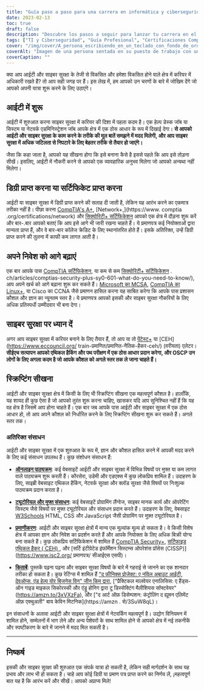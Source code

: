 ```yaml
---
title: "Guía paso a paso para una carrera en informática y ciberseguridad"
date: 2023-02-13
toc: true
draft: false
description: "Descubre los pasos a seguir para lanzar tu carrera en el apasionante y siempre cambiante campo de las TI y la Ciberseguridad con esta completa guía"
tags: ["TI y Ciberseguridad", "Guía Profesional", "Certificaciones CompTIA", "MCSA", "Linux+", "CCNA", "Pruebas de Penetración", "Hacking Ético", "OSCP", "Scripting", "Empleos TI", "Empleos Ciberseguridad"]
cover: "/img/cover/A_persona_escribiendo_en_un_teclado_con_fondo_de_ordenador.png"
coverAlt: "Imagen de una persona sentada en su puesto de trabajo con un candado de seguridad en primer plano, que indica la importancia de proteger los puestos de trabajo."
coverCaption: ""
---
```



 
 क्या आप आईटी और साइबर सुरक्षा के तेजी से विकसित और हमेशा विकसित होने वाले क्षेत्र में करियर में अधिकारी रखते हैं? तो आप सही जगह पर हैं। इस लेख में, हम आपको उन चरणों के बारे में जोखिम देंगे जो आपको अपनी यात्रा शुरू करने के लिए उठाएंगे।
 
 ## आईटी में शुरू
 
 आईटी में शुरुआत करना साइबर सुरक्षा में करियर की दिशा में पहला कदम है। एक हेल्प डेस्क जॉब या सिस्टम या नेटवर्क एडमिनिस्ट्रेशन जॉब आपके क्षेत्र में एक ठोस आधार के रूप में दिखाई देगा। **से आपको आईटी और साइबर सुरक्षा के काम करने के तरीके की मूल बातें समझने में मदद मिलेगी, और आप साइबर सुरक्षा में अधिक जटिलता से निपटारे के लिए बेहतर तरीके से तैयार हो जाएंगे।**
 
 जैसा कि कहा जाता है, आपको यह सीखना होगा कि इसे बनाना कैसे है इससे पहले कि आप इसे तोड़ना सीखें। इसलिए, आईटी में नौकरी करने से आपको एक व्यावहारिक अनुभव मिलेगा जो आपको अन्यथा नहीं मिलेगा।
 
 ## डिग्री प्राप्त करना या सर्टिफिकेट प्राप्त करना
 
 आईटी या साइबर सुरक्षा में डिग्री प्राप्त करने की सलाह दी जाती है, लेकिन यह आरंभ करने का एकमात्र तरीका नहीं है। पीछा करना [CompTIA's A+](https://simeononsecurity.ch/articles/passing-comptias-a-plus-exams-220-1101-and-220-1102/), [Network+,](https://www. comptia .org/certifications/network) और [सिक्योरिटी+ सर्टिफिकेशन](https://simeononsecurity.ch/articles/comptias-security-plus-sy0-601-what-do-you-need-to-know/) आपको एक क्षेत्र में दौड़ना शुरू करें और बार-.बार आपको बताएं कि आप इसे आगे भी जारी रखना चाहते हैं। ये प्रमाणपत्र कई नियोक्ताओं द्वारा मान्यता प्राप्त हैं, और वे बार-बार कॉलेज क्रेडिट के लिए स्थानांतरित होते हैं। इसके अतिरिक्त, उन्हें डिग्री प्राप्त करने की तुलना में काफी कम लागत आती है।
 
 ## अपने निवेश को आगे बढ़ाएं
 
 एक बार आपके पास [CompTIA सर्टिफिकेशन](https://simeononsecurity.ch/articles/tips-and-tricks-for-passing-comptia-exams/), या कम से कम [सिक्योरिटी+ सर्टिफिकेशन](https://simeononsecurity) . ch/articles/comptias-security-plus-sy0-601-what-do-you-need-to-know/), आप अपने खर्च को आगे बढ़ाना शुरू कर सकते हैं। [Microsoft का MCSA](https://www.microsoft.com/en-us/learning/certification), [CompTIA का Linux+](https://www.comptia.org/certifications/linux), या Cisco का CCNA जैसे प्रमाणन हासिल करना यह साबित करेगा कि आपके पास प्रशासन कौशल और ज्ञान का न्यूनतम स्तर है। ये प्रमाणपत्र आपको इसकी और साइबर सुरक्षा नौकरियों के लिए अधिक प्रतिस्पर्धी उम्मीदवार भी बना देगा।
 
 ## साइबर सुरक्षा पर ध्यान दें
 
 अगर आप साइबर सुरक्षा में करियर बनाने के लिए तैयार हैं, तो आप या तो [पेंटेस्ट+](https://www.comptia.org/certifications/pentest) या [CEH](https://www.eccouncil.org/ train-प्रमाणित/प्रमाणित-नैतिक-हैकर-ceh/) (वरीयता) एलेटर। **सीईएच सत्यापन आपको एथिकल हैकिंग और पथ परीक्षण में एक ठोस आधार प्रदान करेगा, और OSCP उन लोगों के लिए अगला कदम है जो आपके कौशल को अगले स्तर तक ले जाना चाहते हैं।**
 
 ## स्क्रिप्टिंग सीखना
 
 आईटी और साइबर सुरक्षा क्षेत्र में किसी के लिए भी स्क्रिप्टिंग सीखना एक महत्वपूर्ण कौशल है। हालाँकि, यह शायद ही कुछ ऐसा है जो आपको तुरंत शुरू करना चाहिए, खासकर यदि आप सुनिश्चित नहीं हैं कि यह वह क्षेत्र है जिसमें आप होना चाहते हैं। एक बार जब आपके पास आईटी और साइबर सुरक्षा में एक ठोस आधार हो, तो आप अपने कौशल को निर्धारित करने के लिए स्क्रिप्टिंग सीखना शुरू कर सकते हैं। अगले स्तर तक।
 
 ### अतिरिक्त संसाधन
 
 आईटी और साइबर सुरक्षा में एक शुरुआत के रूप में, ज्ञान और कौशल हासिल करने में आपकी मदद करने के लिए कई संसाधन उपलब्ध हैं। कुछ संशोधन संसाधन हैं:
 
 - [**ऑनलाइन पाठ्यक्रम**](https://simeononsecurity.ch/recommendations/learning_resources/): कई वेबसाइटें आईटी और साइबर सुरक्षा में विभिन्न विषयों पर मुफ्त या कम लागत वाले पाठ्यक्रम शुरू करती हैं। कौरसेरा, उडेमी और एडएक्स में कुछ लोकप्रिय शामिल हैं। उदाहरण के लिए, साइब्री वेबसाइट एथिकल हैकिंग, नेटवर्क सुरक्षा और क्लॉड सुरक्षा जैसे विषयों पर निःशुल्क पाठ्यक्रम प्रदान करता है।
 
 - [**ट्यूटोरियल और मुफ्त संसाधन**](https://simeononsecurity.ch/recommendations/learning_resources/): कई वेबसाइटें प्रोग्रामिंग लैंग्वेज, साइबर मानक कार्य और ऑपरेटिंग सिस्टम जैसे विषयों पर मुफ्त ट्यूटोरियल और संसाधन प्रदान करते हैं। उदाहरण के लिए, वेबसाइट [W3Schools](https://www.w3schools.com/) HTML, CSS और JavaScript जैसी प्रोग्रामिंग पर मुफ़्त ट्यूटोरियल है।
 
 - [**प्रमाणीकरण**](https://simeononsecurity.ch/recommendations/certifications/): आईटी और साइबर सुरक्षा क्षेत्रों में मान्य एक मूल्यांक मूल्य हो सकता है। वे किसी विशेष क्षेत्र में आपका ज्ञान और निवेश का प्रदर्शन करते हैं और आपके नियोक्ता के लिए अधिक बिक्री योग्य बना सकते हैं। कुछ लोकप्रिय सर्टिफिकेशन में शामिल हैं [CompTIA Security+](https://simeononsecurity.ch/articles/comptias-security-plus-sy0-601-what-do-you-need-to-know/), [सर्टिफाइड एथिकल हैकर ( CEH) ](https://www.eccouncil.org/train-certify/certified-ethical-hacker-ceh/), और [सर्टि इंटीग्रेटेड इंफॉर्मेशन सिस्टम्स ऑपरेशंस प्रॉसेस (CISSP)](https://www.isc2.org/ प्रमाणपत्र/ सीआईएस एसपी)।
 
 - [**किताबें**](https://simeononsecurity.ch/recommendations/books/): पुस्तकें पढ़ना पढ़ना और साइबर सुरक्षा विषयों के बारे में गहराई से जानने का एक शानदार तरीका हो सकता है। कुछ रेटिंग्स में शामिल हैं ["द फीनिक्स प्रोजेक्ट: ए नॉवेल अबाउट आईटी, देवऑप्स, एंड हेल्प योर बिजनेस विन" जीन किम द्वारा](https://amzn.to/3xVIRhy), ["प्रैक्टिकल मालवेयर एनालिसिस: ए हैंड्स- ऑन गाइड माइकल सिकोरस्की और एंड्रू होनिग द्वारा टू डिस्सेक्टिंग मैलीशियस सॉफ्टवेयर"(https://amzn.to/3xVXzFa), और ["द आर्ट ऑफ़ डिसेम्पशन: कंट्रोलिंग द ह्यूमन एलिमेंट ऑफ़ एक्चुअली" बाय केविन मिटनिक](https://amzn . से/3SuW8qL)।
 
 इन संसाधनों के अलावा आईटी और साइबर सुरक्षा क्षेत्रों में नेटवर्किंग महत्वपूर्ण है। उद्योग विनियमन में शामिल होने, सम्मेलनों में भाग लेने और अन्य पेशेवरों के साथ शामिल होने से आपको क्षेत्र में नई तकनीकें और स्पष्टीकरण के बारे में जानने में मदद मिल सकती है।
 ______
 
 ## निष्कर्ष
 
 इसकी और साइबर सुरक्षा की शुरुआत एक संपर्क यात्रा हो सकती है, लेकिन सही मार्गदर्शन के साथ यह प्रभाव और लाभ भी हो सकता है। चाहे आप कोई डिग्री या प्रमाण पत्र प्राप्त करने का निर्णय लें, ¡महत्वपूर्ण बात यह है कि आरंभ करें और सीखें। आपको अप्राप्य मिले!
